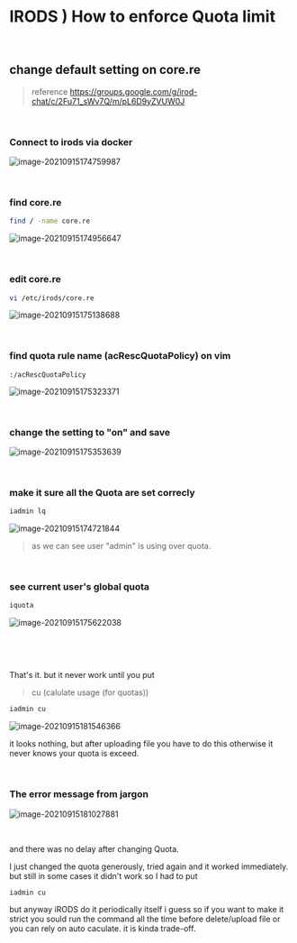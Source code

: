 # IRODS ) How to enforce Quota limit

​		

## change default setting on core.re

> reference https://groups.google.com/g/irod-chat/c/2Fu71_sWv7Q/m/pL6D9yZVUW0J

​	

### Connect to irods via docker

![image-20210915174759987](https://raw.githubusercontent.com/Shane-Park/markdownBlog/master/devops/IRODS/quota.assets/image-20210915174759987.webp)

​		

### find core.re

```bash
find / -name core.re
```

![image-20210915174956647](https://raw.githubusercontent.com/Shane-Park/markdownBlog/master/devops/IRODS/quota.assets/image-20210915174956647.webp)

​	

### edit core.re

```bash
vi /etc/irods/core.re
```

![image-20210915175138688](https://raw.githubusercontent.com/Shane-Park/markdownBlog/master/devops/IRODS/quota.assets/image-20210915175138688.webp)

​	

### find quota rule name (acRescQuotaPolicy) on vim

```
:/acRescQuotaPolicy
```

![image-20210915175323371](https://raw.githubusercontent.com/Shane-Park/markdownBlog/master/devops/IRODS/quota.assets/image-20210915175323371.webp)

​	

### change the setting to "on" and save

![image-20210915175353639](https://raw.githubusercontent.com/Shane-Park/markdownBlog/master/devops/IRODS/quota.assets/image-20210915175353639.webp)

​	

### make it sure all the Quota are set correcly

```bash
iadmin lq
```

![image-20210915174721844](https://raw.githubusercontent.com/Shane-Park/markdownBlog/master/devops/IRODS/quota.assets/image-20210915174721844.webp)

>  as we can see user "admin" is using over quota.

​		

### see current user's global quota 

```bash
iquota
```

![image-20210915175622038](https://raw.githubusercontent.com/Shane-Park/markdownBlog/master/devops/IRODS/quota.assets/image-20210915175622038.webp)

​		

​	

That's it. but it never work until you put 

> cu (calulate usage (for quotas))

```bash
iadmin cu
```

![image-20210915181546366](https://raw.githubusercontent.com/Shane-Park/markdownBlog/master/devops/IRODS/quota.assets/image-20210915181546366.webp)

it looks nothing, but after uploading file you have to do this otherwise it never knows your quota is exceed.

​	

### The error message from jargon

![image-20210915181027881](https://raw.githubusercontent.com/Shane-Park/markdownBlog/master/devops/IRODS/quota.assets/image-20210915181027881.webp)

​	

and there was no delay after changing Quota.

I just changed the quota generously, tried again and it worked immediately. but still in some cases it didn't work so I had to put

```bash
iadmin cu
```

 but anyway iRODS do it periodically itself i guess so if you want to make it strict you sould run the command all the time before delete/upload file or you can rely on auto caculate. it is kinda trade-off.

